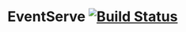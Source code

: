 # EventServe [![Build Status](https://labanar.visualstudio.com/EventServe/_apis/build/status/labanar.EventServe?branchName=master)](https://labanar.visualstudio.com/EventServe/_build/latest?definitionId=2&branchName=master)

